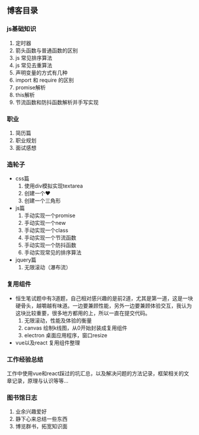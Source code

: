## 博客目录  
### js基础知识  
1. 定时器  
2. 箭头函数与普通函数的区别  
3. js 常见排序算法  
4. js 常见去重算法  
5. 声明变量的方式有几种  
6. import 和 require 的区别  
7. promise解析  
8. this解析  
9. 节流函数和防抖函数解析并手写实现  

### 职业  
1. 简历篇  
2. 职业规划  
3. 面试感想  

### 造轮子  
* css篇  
  1. 使用div模拟实现textarea  
  2. 创建一个❤️  
  3. 创建一个三角形  
* js篇  
  1. 手动实现一个promise  
  2. 手动实现一个new  
  3. 手动实现一个class  
  4. 手动实现一个节流函数  
  5. 手动实现一个防抖函数  
  6. 手动实现常见的排序算法  
* jquery篇  
  1. 无限滚动（瀑布流）  
  
### 复用组件  
* 恒生笔试题中有3道题，自己相对感兴趣的是前2道，尤其是第一道，这是一块硬骨头，越嚼越有味道。一边要兼顾性能，另外一边要兼顾体验交互，我认为这块比较重要，很多地方都用的上，所以一直在提交代码。
  1. 无限滚动，性能及体验的衡量  
  2. canvas 绘制k线图，从0开始封装成复用组件  
  3. electron 桌面应用程序，窗口resize  
* vue以及react 复用组件整理  
### 工作经验总结  
工作中使用vue和react踩过的坑汇总，以及解决问题的方法记录，框架相关的文章记录，原理与认识等等...  

### 图书馆日志  
1. 业余兴趣爱好  
2. 静下心来总结一些东西  
3. 博览群书，拓宽知识面  